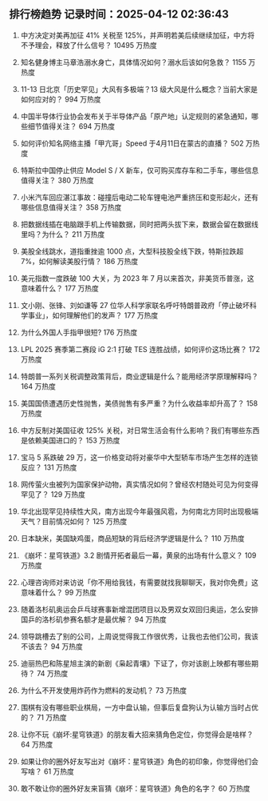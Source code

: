 
## 排行榜趋势 记录时间：2025-04-12 02:36:43
  
  1. 中方决定对美再加征 41% 关税至 125%，并声明若美后续继续加征，中方将不予理会，释放了什么信号？ 10495 万热度
    
  2. 知名健身博主马章浩溺水身亡，具体情况如何？溺水后该如何急救？ 1155 万热度
    
  3. 11-13 日北京「历史罕见」大风有多极端？13 级大风是什么概念？当前大家是如何应对的？ 994 万热度
    
  4. 中国半导体行业协会发布关于半导体产品「原产地」认定规则的紧急通知，哪些细节值得关注？ 694 万热度
    
  5. 如何评价知名网络主播「甲亢哥」Speed 于4月11日在蒙古的直播？ 502 万热度
    
  6. 特斯拉中国停止供应 Model S / X 新车，仅可购买库存车和二手车，哪些信息值得关注？ 380 万热度
    
  7. 小米汽车回应湛江事故：碰撞后电动二轮车锂电池严重挤压和变形起火，还有哪些信息值得关注？ 358 万热度
    
  8. 把数据线插在电脑跟手机上传输数据，同时把两头拔下来，数据会留在数据线里吗？为什么？ 211 万热度
    
  9. 美股全线跳水，道指重挫逾 1000 点，大型科技股全线下跌，特斯拉跌超 7%，如何解读美股行情？ 186 万热度
    
  10. 美元指数一度跌破 100 大关，为 2023 年 7 月以来首次，非美货币普涨，这意味着什么？ 177 万热度
    
  11. 文小刚、张锋、刘如谦等 27 位华人科学家联名呼吁特朗普政府「停止破坏科学事业」，如何理解他们的发声？ 177 万热度
    
  12. 为什么外国人手指甲很短? 176 万热度
    
  13. LPL 2025 赛季第二赛段 iG 2:1 打破 TES 连胜战绩，如何评价这场比赛？ 172 万热度
    
  14. 特朗普一系列关税调整政策背后，商业逻辑是什么？能用经济学原理解释吗？ 164 万热度
    
  15. 美国国债遭遇历史性抛售，美债抛售有多严重？为什么收益率却升高了？ 158 万热度
    
  16. 中方反制对美国征收 125% 关税，对日常生活会有什么影响？我们有哪些东西是依赖美国进口的？ 153 万热度
    
  17. 宝马 5 系跌破 29 万，这一价格变动将对豪华中大型轿车市场产生怎样的连锁反应？ 131 万热度
    
  18. 网传萤火虫被列为国家保护动物，真实情况如何？曾经农村随处可见为何变得罕见了？ 129 万热度
    
  19. 华北出现罕见持续性大风，南方出现今年最强风雹，为何南北方同时出现极端天气？目前情况如何？ 125 万热度
    
  20. 日本缺米，美国缺鸡蛋，商品短缺的背后经济学逻辑是什么？ 110 万热度
    
  21. 《崩坏：星穹铁道》3.2 剧情开拓者最后一幕，黄泉的出场有什么意义？ 109 万热度
    
  22. 心理咨询师对来访说「你不用给我钱，有需要就找我聊聊天，我对你免费」这意味着什么？ 99 万热度
    
  23. 随着洛杉矶奥运会乒乓球赛事新增混团项目以及男双女双回归奥运，怎么安排国乒的洛杉矶参赛名额才是最优解？ 94 万热度
    
  24. 领导跳槽去了别的公司，上周说觉得我工作很优秀，让我也去他们公司，我该不该去？ 94 万热度
    
  25. 迪丽热巴和陈星旭主演的新剧《枭起青壤》下证了，你对该剧上映都有哪些期待？ 74 万热度
    
  26. 为什么不开发使用炸药作为燃料的发动机？ 73 万热度
    
  27. 围棋有没有哪些职业棋局，一方中盘认输，但事后复盘狗认为认输方当时占优的？ 71 万热度
    
  28. 让你不玩《崩坏:星穹铁道》的朋友看大招来猜角色定位，你觉得会是啥样？ 64 万热度
    
  29. 如果让你的圈外好友写出对《崩坏：星穹铁道》角色的初印象，你觉得他们会写啥？ 61 万热度
    
  30. 敢不敢让你的圈外好友来盲猜《崩坏：星穹铁道》角色的名字？ 60 万热度
    